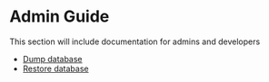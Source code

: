 # Admin Guide

This section will include documentation for admins and developers

* [Dump database](./dump.md)
* [Restore database](./restore.md)